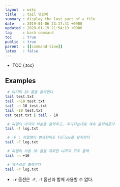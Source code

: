 ```yaml
---
layout  : wiki
title   : tail 명령어
summary : display the last part of a file
date    : 2019-01-06 23:17:41 +0900
updated : 2020-01-19 21:54:13 +0900
tag     : bash command
toc     : true
public  : true
parent  : [[command-line]]
latex   : false
---
```

* TOC
{:toc}

## Examples
```sh
 # 마지막 10 줄을 출력한다
tail test.txt
tail -n10 test.txt
tail -n 10 test.txt
tail -10 test.txt
cat test.txt | tail - 10

 # 파일의 마지막 부분을 출력하고, 추가되는대로 계속 출력해준다
tail -f log.txt

 # -F : 파일명이 변경되어도 follow를 유지한다
tail -F log.txt

 # 파일의 처음 10 줄을 제외한 나머지 모두 출력
tail -n +10

 # 역순으로 출력한다
tail -r log.txt
```

* `-r` 옵션은 `-F`, `-f` 옵션과 함께 사용할 수 없다.


